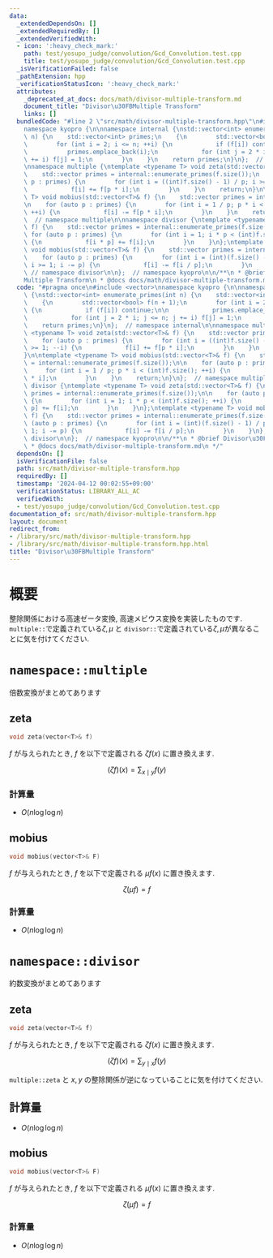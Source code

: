 ```yaml
---
data:
  _extendedDependsOn: []
  _extendedRequiredBy: []
  _extendedVerifiedWith:
  - icon: ':heavy_check_mark:'
    path: test/yosupo_judge/convolution/Gcd_Convolution.test.cpp
    title: test/yosupo_judge/convolution/Gcd_Convolution.test.cpp
  _isVerificationFailed: false
  _pathExtension: hpp
  _verificationStatusIcon: ':heavy_check_mark:'
  attributes:
    _deprecated_at_docs: docs/math/divisor-multiple-transform.md
    document_title: "Divisor\u30FBMultiple Transform"
    links: []
  bundledCode: "#line 2 \"src/math/divisor-multiple-transform.hpp\"\n#include <vector>\n\
    namespace kyopro {\n\nnamespace internal {\nstd::vector<int> enumerate_primes(int\
    \ n) {\n    std::vector<int> primes;\n    {\n        std::vector<bool> f(n + 1);\n\
    \        for (int i = 2; i <= n; ++i) {\n            if (f[i]) continue;\n\n \
    \           primes.emplace_back(i);\n            for (int j = 2 * i; j <= n; j\
    \ += i) f[j] = 1;\n        }\n    }\n    return primes;\n}\n};  // namespace internal\n\
    \nnamespace multiple {\ntemplate <typename T> void zeta(std::vector<T>& f) {\n\
    \    std::vector primes = internal::enumerate_primes(f.size());\n    for (auto\
    \ p : primes) {\n        for (int i = ((int)f.size() - 1) / p; i >= 1; --i) {\n\
    \            f[i] += f[p * i];\n        }\n    }\n    return;\n}\n\ntemplate <typename\
    \ T> void mobius(std::vector<T>& f) {\n    std::vector primes = internal::enumerate_primes(f.size());\n\
    \n    for (auto p : primes) {\n        for (int i = 1 / p; p * i < (int)f.size();\
    \ ++i) {\n            f[i] -= f[p * i];\n        }\n    }\n    return;\n}\n};\
    \  // namespace multiple\n\nnamespace divisor {\ntemplate <typename T> void zeta(std::vector<T>&\
    \ f) {\n    std::vector primes = internal::enumerate_primes(f.size());\n\n   \
    \ for (auto p : primes) {\n        for (int i = 1; i * p < (int)f.size(); ++i)\
    \ {\n            f[i * p] += f[i];\n        }\n    }\n};\ntemplate <typename T>\
    \ void mobius(std::vector<T>& f) {\n    std::vector primes = internal::enumerate_primes(f.size());\n\
    \    for (auto p : primes) {\n        for (int i = (int)(f.size() - 1) / p * p;\
    \ i >= 1; i -= p) {\n            f[i] -= f[i / p];\n        }\n    }\n};\n}; \
    \ // namespace divisor\n\n};  // namespace kyopro\n\n/**\n * @brief Divisor\u30FB\
    Multiple Transform\n * @docs docs/math/divisor-multiple-transform.md\n */\n"
  code: "#pragma once\n#include <vector>\nnamespace kyopro {\n\nnamespace internal\
    \ {\nstd::vector<int> enumerate_primes(int n) {\n    std::vector<int> primes;\n\
    \    {\n        std::vector<bool> f(n + 1);\n        for (int i = 2; i <= n; ++i)\
    \ {\n            if (f[i]) continue;\n\n            primes.emplace_back(i);\n\
    \            for (int j = 2 * i; j <= n; j += i) f[j] = 1;\n        }\n    }\n\
    \    return primes;\n}\n};  // namespace internal\n\nnamespace multiple {\ntemplate\
    \ <typename T> void zeta(std::vector<T>& f) {\n    std::vector primes = internal::enumerate_primes(f.size());\n\
    \    for (auto p : primes) {\n        for (int i = ((int)f.size() - 1) / p; i\
    \ >= 1; --i) {\n            f[i] += f[p * i];\n        }\n    }\n    return;\n\
    }\n\ntemplate <typename T> void mobius(std::vector<T>& f) {\n    std::vector primes\
    \ = internal::enumerate_primes(f.size());\n\n    for (auto p : primes) {\n   \
    \     for (int i = 1 / p; p * i < (int)f.size(); ++i) {\n            f[i] -= f[p\
    \ * i];\n        }\n    }\n    return;\n}\n};  // namespace multiple\n\nnamespace\
    \ divisor {\ntemplate <typename T> void zeta(std::vector<T>& f) {\n    std::vector\
    \ primes = internal::enumerate_primes(f.size());\n\n    for (auto p : primes)\
    \ {\n        for (int i = 1; i * p < (int)f.size(); ++i) {\n            f[i *\
    \ p] += f[i];\n        }\n    }\n};\ntemplate <typename T> void mobius(std::vector<T>&\
    \ f) {\n    std::vector primes = internal::enumerate_primes(f.size());\n    for\
    \ (auto p : primes) {\n        for (int i = (int)(f.size() - 1) / p * p; i >=\
    \ 1; i -= p) {\n            f[i] -= f[i / p];\n        }\n    }\n};\n};  // namespace\
    \ divisor\n\n};  // namespace kyopro\n\n/**\n * @brief Divisor\u30FBMultiple Transform\n\
    \ * @docs docs/math/divisor-multiple-transform.md\n */"
  dependsOn: []
  isVerificationFile: false
  path: src/math/divisor-multiple-transform.hpp
  requiredBy: []
  timestamp: '2024-04-12 00:02:55+09:00'
  verificationStatus: LIBRARY_ALL_AC
  verifiedWith:
  - test/yosupo_judge/convolution/Gcd_Convolution.test.cpp
documentation_of: src/math/divisor-multiple-transform.hpp
layout: document
redirect_from:
- /library/src/math/divisor-multiple-transform.hpp
- /library/src/math/divisor-multiple-transform.hpp.html
title: "Divisor\u30FBMultiple Transform"
---
```

# 概要

整除関係における高速ゼータ変換, 高速メビウス変換を実装したものです.
\
`multiple::`で定義されている$\zeta,\mu$ と `divisor::`で定義されている$\zeta,\mu$が異なることに気を付けてください.


# `namespace::multiple`
倍数変換がまとめてあります

## zeta

```cpp
void zeta(vector<T>& f)
```

$f$ が与えられたとき, $f$ を以下で定義される $\zeta f(x)$ に置き換えます. 

$$(\zeta f)(x)=\sum_{x \mid y}{f(y)}$$

### 計算量

- $O(n\log\log n)$

## mobius

```cpp
void mobius(vector<T>& F)
```

$f$ が与えられたとき, $f$ を以下で定義される $\mu f(x)$ に置き換えます. 

$$\zeta (\mu f)=f$$
### 計算量

- $O(n\log\log n)$


# `namespace::divisor`
約数変換がまとめてあります

## zeta

```cpp
void zeta(vector<T>& f)
```

$f$ が与えられたとき, $f$ を以下で定義される $\zeta f(x)$ に置き換えます. 

$$(\zeta f)(x)=\sum_{y \mid x}{f(y)}$$

```multiple::zeta``` と $x,y$ の整除関係が逆になっていることに気を付けてください.

## 計算量

- $O(n\log\log n)$

## mobius

```cpp
void mobius(vector<T>& F)
```

$f$ が与えられたとき, $f$ を以下で定義される $\mu f(x)$ に置き換えます. 

$$\zeta (\mu f)=f$$

### 計算量

- $O(n\log\log n)$